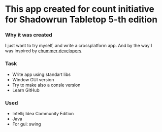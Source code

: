 # This app created for count initiative for Shadowrun Tabletop 5-th edition

### Why it was created
I just want to try myself, and write a crossplatform app. And by the way I was inspired by [chummer developers](https://github.com/chummer5a).

### Task
* Write app using standart libs
* Window GUI version
* Try to make also a consle version
* Learn GitHub

### Used
* Intellij Idea Community Edition
* Java
* For gui: swing


